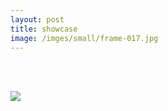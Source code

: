 ```yaml
---
layout: post
title: showcase
image: /imges/small/frame-017.jpg
---
```

<br/>
<br/>

[![](/images/small/frame-017.jpg)](/showcase)
